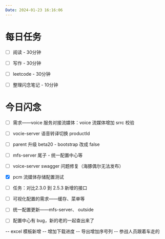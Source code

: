 ```yaml
---
Date: 2024-01-23 16:16:06
---
```


# 每日任务
- [ ] 阅读 - 30分钟
- [ ] 写作 - 30分钟
- [ ] leetcode - 30分钟
- [ ] 整理闪念笔记 - 10分钟


# 今日闪念


- [ ] 需求——voice 服务对接流媒体：voice 流媒体增加 srrc 校验
- [ ] vocie-server 语音转译切换 productId
- [ ] parent 升级 beta20 - bootstrap 改成 false
- [ ] mfs-server 尾子 - 统一配置中心等
- [ ] voice-server swagger 问题修复（海豚偶尔无法发布）
- [x] pcm 流媒体存储配置测试





- [ ] 任务：对比2.3.0 到 2.5.3 新增的接口
- [ ] 可视化配置的需求——缓存、菜单等
- [ ] 统一配置更新——mfs-server、 outside
- [ ] 配置中心有 bug，新的老的一起查出来了



-- excel 模板新增
-- 增加下载进度
-- 导出增加序号列
-- 参战人员跟着车走的

